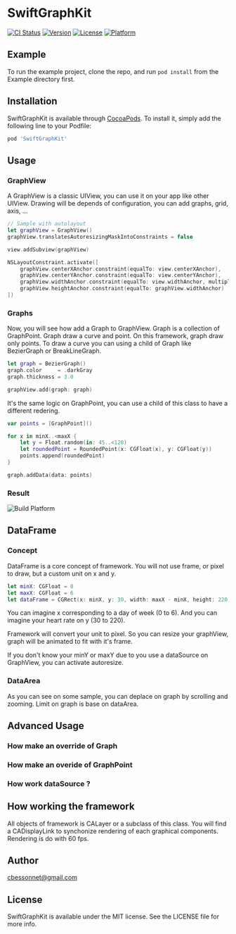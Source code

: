 # SwiftGraphKit

[![CI Status](https://img.shields.io/travis/cbessonnet@gmail.com/SwiftGraphKit.svg?style=flat)](https://travis-ci.org/cbessonnet@gmail.com/SwiftGraphKit)
[![Version](https://img.shields.io/cocoapods/v/SwiftGraphKit.svg?style=flat)](https://cocoapods.org/pods/SwiftGraphKit)
[![License](https://img.shields.io/cocoapods/l/SwiftGraphKit.svg?style=flat)](https://cocoapods.org/pods/SwiftGraphKit)
[![Platform](https://img.shields.io/cocoapods/p/SwiftGraphKit.svg?style=flat)](https://cocoapods.org/pods/SwiftGraphKit)

## Example

To run the example project, clone the repo, and run `pod install` from the Example directory first.

## Installation

SwiftGraphKit is available through [CocoaPods](https://cocoapods.org). To install
it, simply add the following line to your Podfile:

```ruby
pod 'SwiftGraphKit'
```

## Usage

### GraphView

A GraphView is a classic UIView, you can use it on your app like other UIView.
Drawing will be depends of configuration, you can add graphs, grid, axis, ...

```swift
// Sample with autolayout
let graphView = GraphView()
graphView.translatesAutoresizingMaskIntoConstraints = false

view.addSubview(graphView)

NSLayoutConstraint.activate([
    graphView.centerXAnchor.constraint(equalTo: view.centerXAnchor),
    graphView.centerYAnchor.constraint(equalTo: view.centerYAnchor),
    graphView.widthAnchor.constraint(equalTo: view.widthAnchor, multiplier: 0.9),
    graphView.heightAnchor.constraint(equalTo: graphView.widthAnchor)
])
```

### Graphs

Now, you will see how add a Graph to GraphView. Graph is a collection of GraphPoint.
Graph draw a curve and point. On this framework, graph draw only points.
To draw a curve you can using a child of Graph like BezierGraph or BreakLineGraph.

```swift
let graph = BezierGraph()
graph.color     = .darkGray
graph.thickness = 3.0

graphView.add(graph: graph)
```
It's the same logic on GraphPoint, you can use a child of this class to have a different redering.

```swift
var points = [GraphPoint]()

for x in minX..<maxX {
    let y = Float.random(in: 45..<120)
    let roundedPoint = RoundedPoint(x: CGFloat(x), y: CGFloat(y))
    points.append(roundedPoint)
}

graph.addData(data: points)
```

### Result

![Build Platform](images/line-graph.png)

## DataFrame

### Concept

DataFrame is a core concept of framework. You will not use frame, or pixel to draw, but a custom unit on x and y.

```swift
let minX: CGFloat = 0
let maxX: CGFloat = 6
let dataFrame = CGRect(x: minX, y: 30, width: maxX - minX, height: 220)
```
You can imagine x corresponding to a day of week (0 to 6).
And you can imagine your heart rate on y (30 to 220).

Framework will convert your unit to pixel. So you can resize your graphView, graph will be animated to fit with it's frame.

If you don't know your minY or maxY due to you use a dataSource on GraphView, you can activate autoresize.

### DataArea

As you can see on some sample, you can deplace on graph by scrolling and zooming. Limit on graph is base on dataArea.

## Advanced Usage

### How make an override of Graph

### How make an overide of GraphPoint

### How work dataSource ?

## How working the framework

All objects of framework is CALayer or a subclass of this class. You will find a CADisplayLink to synchonize rendering of each graphical components. Rendering is do with 60 fps.


## Author

cbessonnet@gmail.com

## License

SwiftGraphKit is available under the MIT license. See the LICENSE file for more info.
